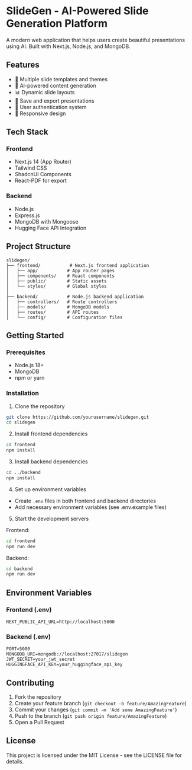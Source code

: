 # SlideGen - AI-Powered Slide Generation Platform

A modern web application that helps users create beautiful presentations using AI. Built with Next.js, Node.js, and MongoDB.

## Features

- 🎨 Multiple slide templates and themes
- 🤖 AI-powered content generation
- 📊 Dynamic slide layouts
- 💾 Save and export presentations
- 🎯 User authentication system
- 📱 Responsive design

## Tech Stack

### Frontend
- Next.js 14 (App Router)
- Tailwind CSS
- ShadcnUI Components
- React-PDF for export

### Backend
- Node.js
- Express.js
- MongoDB with Mongoose
- Hugging Face API Integration

## Project Structure

```
slidegen/
├── frontend/           # Next.js frontend application
│   ├── app/           # App router pages
│   ├── components/    # React components
│   ├── public/        # Static assets
│   └── styles/        # Global styles
│
├── backend/           # Node.js backend application
│   ├── controllers/   # Route controllers
│   ├── models/        # MongoDB models
│   ├── routes/        # API routes
│   └── config/        # Configuration files
```

## Getting Started

### Prerequisites
- Node.js 18+
- MongoDB
- npm or yarn

### Installation

1. Clone the repository
```bash
git clone https://github.com/yourusername/slidegen.git
cd slidegen
```

2. Install frontend dependencies
```bash
cd frontend
npm install
```

3. Install backend dependencies
```bash
cd ../backend
npm install
```

4. Set up environment variables
- Create `.env` files in both frontend and backend directories
- Add necessary environment variables (see .env.example files)

5. Start the development servers

Frontend:
```bash
cd frontend
npm run dev
```

Backend:
```bash
cd backend
npm run dev
```

## Environment Variables

### Frontend (.env)
```
NEXT_PUBLIC_API_URL=http://localhost:5000
```

### Backend (.env)
```
PORT=5000
MONGODB_URI=mongodb://localhost:27017/slidegen
JWT_SECRET=your_jwt_secret
HUGGINGFACE_API_KEY=your_huggingface_api_key
```

## Contributing

1. Fork the repository
2. Create your feature branch (`git checkout -b feature/AmazingFeature`)
3. Commit your changes (`git commit -m 'Add some AmazingFeature'`)
4. Push to the branch (`git push origin feature/AmazingFeature`)
5. Open a Pull Request

## License

This project is licensed under the MIT License - see the LICENSE file for details.
